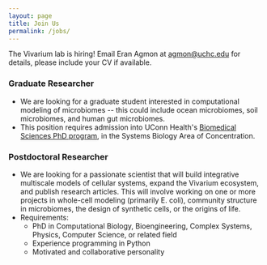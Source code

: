 ```yaml
---
layout: page
title: Join Us
permalink: /jobs/
---
```


The Vivarium lab is hiring! Email Eran Agmon at [agmon@uchc.edu](mailto:agmon@uchc.edu) for details, please include your CV if available.  

### Graduate Researcher
- We are looking for a graduate student interested in computational modeling of microbiomes -- this could include ocean 
microbiomes, soil microbiomes, and human gut microbiomes.
- This position requires admission into UConn Health's [Biomedical Sciences PhD program](https://health.uconn.edu/graduate-school/academics/programs/ph-d-biomedical-science/), in the Systems Biology Area of Concentration.

### Postdoctoral Researcher
- We are looking for a passionate scientist that will build integrative multiscale models of cellular systems, expand 
the Vivarium ecosystem, and publish research articles. This will involve working on one or more projects in whole-cell 
modeling (primarily E. coli), community structure in microbiomes, the design of synthetic cells, or the origins of life. 
- Requirements:
    - PhD in Computational Biology, Bioengineering, Complex Systems, Physics, Computer Science, or related field
    - Experience programming in Python
    - Motivated and collaborative personality
